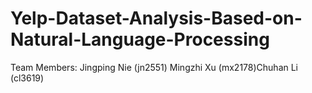 # Yelp-Dataset-Analysis-Based-on-Natural-Language-Processing
Team Members: Jingping Nie (jn2551) Mingzhi Xu (mx2178)Chuhan Li (cl3619)
